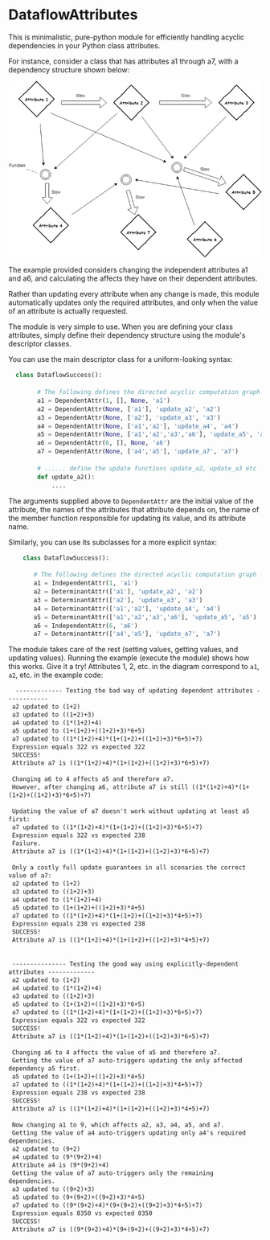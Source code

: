 # DataflowAttributes
This is minimalistic, pure-python module for efficiently handling acyclic dependencies in your Python class attributes.

For instance, consider a class that has attributes a1 through a7, with a dependency structure shown below:

![Graph of Example](DataflowExample.png)

The example provided considers changing the independent attributes a1 and a6, and calculating the affects they have on their dependent attributes.

Rather than updating every attribute when any change is made, this module automatically updates only the required attributes, and only when the value of an attribute is actually requested.

The module is very simple to use. When you are defining your class attributes, simply define their dependency structure using the module's descriptor classes. 

You can use the main descriptor class for a uniform-looking syntax:

```python
  class DataflowSuccess():

        # The following defines the directed acyclic computation graph for these attributes.
        a1 = DependentAttr(1, [], None, 'a1')
        a2 = DependentAttr(None, ['a1'], 'update_a2', 'a2')
        a3 = DependentAttr(None, ['a2'], 'update_a3', 'a3')
        a4 = DependentAttr(None, ['a1','a2'], 'update_a4', 'a4')
        a5 = DependentAttr(None, ['a1','a2','a3','a6'], 'update_a5', 'a5')
        a6 = DependentAttr(6, [], None, 'a6')
        a7 = DependentAttr(None, ['a4','a5'], 'update_a7', 'a7')

        # ...... define the update functions update_a2, update_a3 etc
        def update_a2():
            ....
 ```
 
 The arguments supplied above to `DependentAttr` are the initial value of the attribute, the names of the attributes that attribute depends on, the name of the member function responsible for updating its value, and its attribute name.
 
Similarly, you can use its subclasses for a more explicit syntax:
 
 ```python
     class DataflowSuccess():
    
        # The following defines the directed acyclic computation graph for these attributes.
        a1 = IndependentAttr(1, 'a1')
        a2 = DeterminantAttr(['a1'], 'update_a2', 'a2')
        a3 = DeterminantAttr(['a2'], 'update_a3', 'a3')
        a4 = DeterminantAttr(['a1','a2'], 'update_a4', 'a4')
        a5 = DeterminantAttr(['a1','a2','a3','a6'], 'update_a5', 'a5')
        a6 = IndependentAttr(6, 'a6')
        a7 = DeterminantAttr(['a4','a5'], 'update_a7', 'a7')
 ```
The module takes care of the rest (setting values, getting values, and updating values). Running the example (execute the module) shows how this works. Give it a try! Attributes 1, 2, etc. in the diagram correspond to `a1`, `a2`, etc. in the example code:
 
 ```
   ------------- Testing the bad way of updating dependent attributes ------------
  a2 updated to (1+2)
  a3 updated to ((1+2)+3)
  a4 updated to (1*(1+2)+4)
  a5 updated to (1+(1+2)+((1+2)+3)*6+5)
  a7 updated to ((1*(1+2)+4)*(1+(1+2)+((1+2)+3)*6+5)+7)
  Expression equals 322 vs expected 322
  SUCCESS!
  Attribute a7 is ((1*(1+2)+4)*(1+(1+2)+((1+2)+3)*6+5)+7)

  Changing a6 to 4 affects a5 and therefore a7.
  However, after changing a6, attribute a7 is still ((1*(1+2)+4)*(1+(1+2)+((1+2)+3)*6+5)+7)

  Updating the value of a7 doesn't work without updating at least a5 first:
  a7 updated to ((1*(1+2)+4)*(1+(1+2)+((1+2)+3)*6+5)+7)
  Expression equals 322 vs expected 238
  Failure.
  Attribute a7 is ((1*(1+2)+4)*(1+(1+2)+((1+2)+3)*6+5)+7)

  Only a costly full update guarantees in all scenarios the correct value of a7:
  a2 updated to (1+2)
  a3 updated to ((1+2)+3)
  a4 updated to (1*(1+2)+4)
  a5 updated to (1+(1+2)+((1+2)+3)*4+5)
  a7 updated to ((1*(1+2)+4)*(1+(1+2)+((1+2)+3)*4+5)+7)
  Expression equals 238 vs expected 238
  SUCCESS!
  Attribute a7 is ((1*(1+2)+4)*(1+(1+2)+((1+2)+3)*4+5)+7)


  --------------- Testing the good way using explicitly-dependent attributes -------------
  a2 updated to (1+2)
  a4 updated to (1*(1+2)+4)
  a3 updated to ((1+2)+3)
  a5 updated to (1+(1+2)+((1+2)+3)*6+5)
  a7 updated to ((1*(1+2)+4)*(1+(1+2)+((1+2)+3)*6+5)+7)
  Expression equals 322 vs expected 322
  SUCCESS!
  Attribute a7 is ((1*(1+2)+4)*(1+(1+2)+((1+2)+3)*6+5)+7)

  Changing a6 to 4 affects the value of a5 and therefore a7.
  Getting the value of a7 auto-triggers updating the only affected dependency a5 first.
  a5 updated to (1+(1+2)+((1+2)+3)*4+5)
  a7 updated to ((1*(1+2)+4)*(1+(1+2)+((1+2)+3)*4+5)+7)
  Expression equals 238 vs expected 238
  SUCCESS!
  Attribute a7 is ((1*(1+2)+4)*(1+(1+2)+((1+2)+3)*4+5)+7)

  Now changing a1 to 9, which affects a2, a3, a4, a5, and a7.
  Getting the value of a4 auto-triggers updating only a4's required dependencies.
  a2 updated to (9+2)
  a4 updated to (9*(9+2)+4)
  Attribute a4 is (9*(9+2)+4)
  Getting the value of a7 auto-triggers only the remaining dependencies.
  a3 updated to ((9+2)+3)
  a5 updated to (9+(9+2)+((9+2)+3)*4+5)
  a7 updated to ((9*(9+2)+4)*(9+(9+2)+((9+2)+3)*4+5)+7)
  Expression equals 8350 vs expected 8350
  SUCCESS!
  Attribute a7 is ((9*(9+2)+4)*(9+(9+2)+((9+2)+3)*4+5)+7)
  ```

